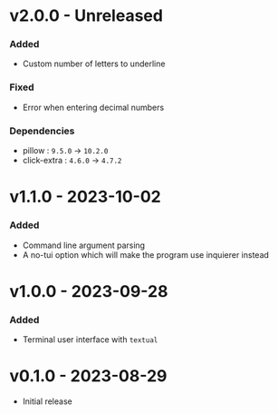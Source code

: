 # v2.0.0 - Unreleased

### Added
- Custom number of letters to underline

### Fixed
- Error when entering decimal numbers

### Dependencies
- pillow : `9.5.0` -> `10.2.0`
- click-extra : `4.6.0` -> `4.7.2`

# v1.1.0 - 2023-10-02

### Added
- Command line argument parsing 
- A no-tui option which will make the program use inquierer instead

# v1.0.0 - 2023-09-28

### Added
- Terminal user interface with `textual`

# v0.1.0 - 2023-08-29

- Initial release